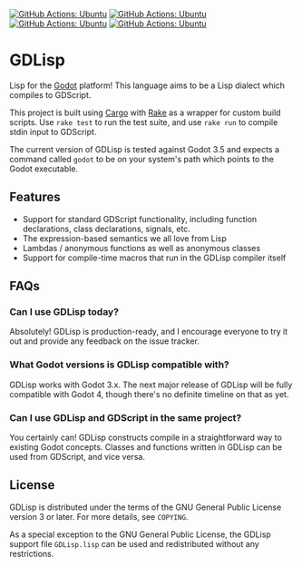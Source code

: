 [![GitHub Actions: Ubuntu](https://github.com/mercerenies/gdlisp/actions/workflows/test-Godotv3.5-Ubuntu.yml/badge.svg)](https://github.com/Mercerenies/gdlisp/actions/workflows/test-Godotv3.5-Ubuntu.yml)
[![GitHub Actions: Ubuntu](https://github.com/mercerenies/gdlisp/actions/workflows/test-Godotv3.5-Mono-Ubuntu.yml/badge.svg)](https://github.com/Mercerenies/gdlisp/actions/workflows/test-Godotv3.5-Mono-Ubuntu.yml)
[![GitHub Actions: Ubuntu](https://github.com/mercerenies/gdlisp/actions/workflows/test-Godotv3.4-Ubuntu.yml/badge.svg)](https://github.com/Mercerenies/gdlisp/actions/workflows/test-Godotv3.4-Ubuntu.yml)
[![GitHub Actions: Ubuntu](https://github.com/mercerenies/gdlisp/actions/workflows/test-Godotv3.3.3-Ubuntu.yml/badge.svg)](https://github.com/Mercerenies/gdlisp/actions/workflows/test-Godotv3.3.3-Ubuntu.yml)

# GDLisp

Lisp for the [Godot](https://godotengine.org/) platform! This language
aims to be a Lisp dialect which compiles to GDScript.

This project is built using [Cargo](https://doc.rust-lang.org/cargo/)
with [Rake](https://ruby.github.io/rake/) as a wrapper for custom
build scripts. Use `rake test` to run the test suite, and use `rake
run` to compile stdin input to GDScript.

The current version of GDLisp is tested against Godot 3.5 and expects
a command called `godot` to be on your system's path which points to
the Godot executable.

## Features

* Support for standard GDScript functionality, including function
  declarations, class declarations, signals, etc.
* The expression-based semantics we all love from Lisp
* Lambdas / anonymous functions as well as anonymous classes
* Support for compile-time macros that run in the GDLisp compiler
  itself

## FAQs

### Can I use GDLisp today?

Absolutely! GDLisp is production-ready, and I encourage everyone to
try it out and provide any feedback on the issue tracker.

### What Godot versions is GDLisp compatible with?

GDLisp works with Godot 3.x. The next major release of GDLisp will be
fully compatible with Godot 4, though there's no definite timeline on
that as yet.

### Can I use GDLisp and GDScript in the same project?

You certainly can! GDLisp constructs compile in a straightforward way
to existing Godot concepts. Classes and functions written in GDLisp
can be used from GDScript, and vice versa.

## License

GDLisp is distributed under the terms of the GNU General Public
License version 3 or later. For more details, see `COPYING`.

As a special exception to the GNU General Public License, the GDLisp
support file `GDLisp.lisp` can be used and redistributed without any
restrictions.
